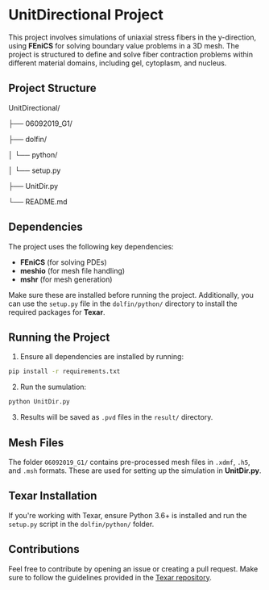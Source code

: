 # UnitDirectional Project

This project involves simulations of uniaxial stress fibers in the 
y-direction, using **FEniCS** for solving boundary value problems in a 
3D mesh. The project is structured to define and solve fiber contraction 
problems within different material domains, including gel, cytoplasm, 
and nucleus.

## Project Structure

UnitDirectional/

├── 06092019_G1/   

├── dolfin/  

│   └── python/

│       └── setup.py   

├── UnitDir.py  

└── README.md          



## Dependencies

The project uses the following key dependencies:

- **FEniCS** (for solving PDEs)
- **meshio** (for mesh file handling)
- **mshr** (for mesh generation)

Make sure these are installed before running the project. 
Additionally, you can use the `setup.py` file in the `dolfin/python/` 
directory to install the required packages for **Texar**.

## Running the Project

1. Ensure all dependencies are installed by running:
```bash
pip install -r requirements.txt
```
2. Run the sumulation:
```bash
python UnitDir.py
```

3. Results will be saved as `.pvd` files in the `result/` directory.

## Mesh Files

The folder `06092019_G1/` contains pre-processed mesh files in `.xdmf`, 
`.h5`, and `.msh` formats. These are used for setting up the simulation 
in **UnitDir.py**.

## Texar Installation

If you're working with Texar, ensure Python 3.6+ is installed and run 
the `setup.py` script in the `dolfin/python/` folder.


## Contributions

Feel free to contribute by opening an issue or creating a pull request. 
Make sure to follow the guidelines provided in the [Texar repository](https://github.com/asyml/texar).


